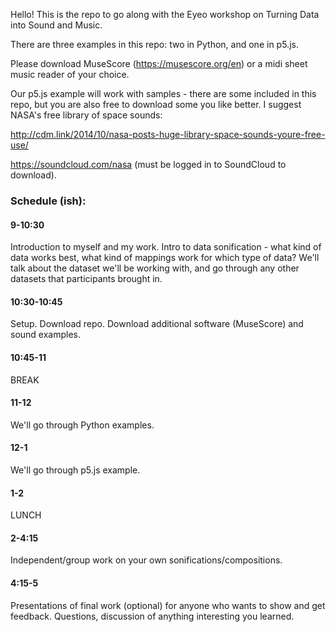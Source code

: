 Hello! This is the repo to go along with the Eyeo workshop on Turning Data into Sound and Music.

There are three examples in this repo: two in Python, and one in p5.js.

Please download MuseScore (https://musescore.org/en) or a midi sheet music reader of your choice.

Our p5.js example will work with samples - there are some included in this repo, but you are also free to download some you like better. I suggest NASA's free library of space sounds: 

http://cdm.link/2014/10/nasa-posts-huge-library-space-sounds-youre-free-use/

https://soundcloud.com/nasa (must be logged in to SoundCloud to download).

### Schedule (ish):

#### 9-10:30 
Introduction to myself and my work. Intro to data sonification - what kind of data works best, what kind of mappings work for which type of data? We'll talk about the dataset we'll be working with, and go through any other datasets that participants brought in.

#### 10:30-10:45 
Setup. Download repo. Download additional software (MuseScore) and sound examples.

#### 10:45-11 
BREAK

#### 11-12 
We'll go through Python examples. 

#### 12-1
We'll go through p5.js example.

#### 1-2 
LUNCH

#### 2-4:15 
Independent/group work on your own sonifications/compositions.

#### 4:15-5 
Presentations of final work (optional) for anyone who wants to show and get feedback. Questions, discussion of anything interesting you learned.
